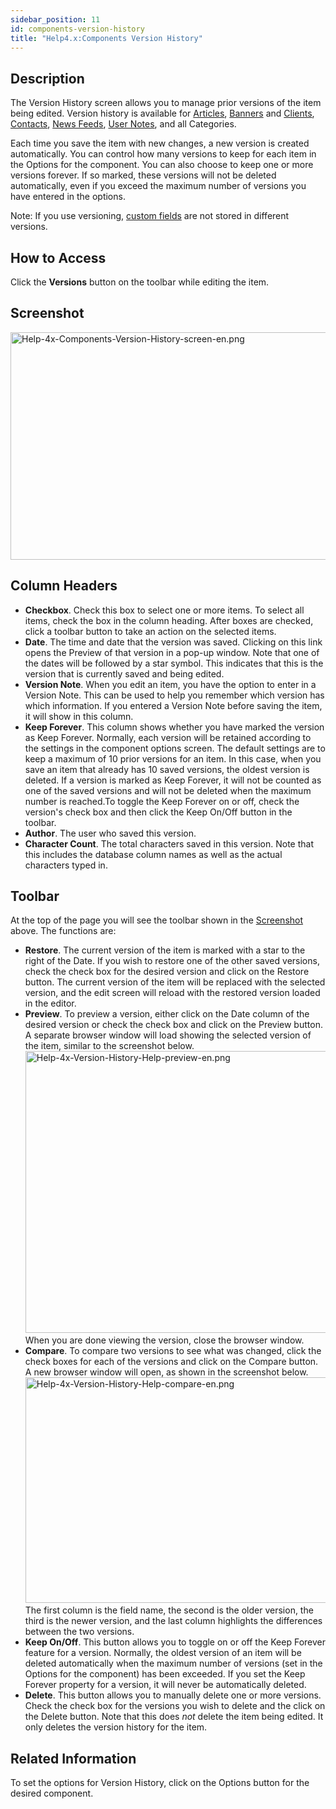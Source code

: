```yaml
---
sidebar_position: 11
id: components-version-history
title: "Help4.x:Components Version History"
---
```

## Description

The Version History screen allows you to manage prior versions of the
item being edited. Version history is available for
[Articles](https://docs.joomla.org/Help4.x:Articles:_Edit/en "Help4.x:Articles: Edit/en"),
[Banners](https://docs.joomla.org/Help4.x:Banners:_Edit/en "Help4.x:Banners: Edit/en")
and
[Clients](https://docs.joomla.org/Help4.x:Banners:_New_or_Edit_Client/en "Help4.x:Banners: New or Edit Client/en"),
[Contacts](https://docs.joomla.org/Help4.x:Contacts:_Edit/en "Help4.x:Contacts: Edit/en"),
[News
Feeds](https://docs.joomla.org/Help4.x:News_Feeds:_Edit/en "Help4.x:News Feeds: Edit/en"),
[User
Notes](https://docs.joomla.org/Help4.x:User_Notes:_New_or_Edit/en "Help4.x:User Notes: New or Edit/en"),
and all Categories.

Each time you save the item with new changes, a new version is created
automatically. You can control how many versions to keep for each item
in the Options for the component. You can also choose to keep one or
more versions forever. If so marked, these versions will not be deleted
automatically, even if you exceed the maximum number of versions you
have entered in the options.

Note: If you use versioning, [custom
fields](https://docs.joomla.org/J3.x:Adding_custom_fields/en "J3.x:Adding custom fields/en")
are not stored in different versions.

## How to Access

Click the **Versions** button on the toolbar while editing the item.

## Screenshot

<img
src="https://docs.joomla.org/images/thumb/6/69/Help-4x-Components-Version-History-screen-en.png/600px-Help-4x-Components-Version-History-screen-en.png"
decoding="async"
srcset="https://docs.joomla.org/images/thumb/6/69/Help-4x-Components-Version-History-screen-en.png/900px-Help-4x-Components-Version-History-screen-en.png 1.5x, https://docs.joomla.org/images/thumb/6/69/Help-4x-Components-Version-History-screen-en.png/1200px-Help-4x-Components-Version-History-screen-en.png 2x"
data-file-width="1610" data-file-height="977" width="600" height="364"
alt="Help-4x-Components-Version-History-screen-en.png" />

## Column Headers

- **Checkbox**. Check this box to select one or more items. To select
  all items, check the box in the column heading. After boxes are
  checked, click a toolbar button to take an action on the selected
  items.
- **Date**. The time and date that the version was saved. Clicking on
  this link opens the Preview of that version in a pop-up window. Note
  that one of the dates will be followed by a star symbol. This
  indicates that this is the version that is currently saved and being
  edited.
- **Version Note**. When you edit an item, you have the option to enter
  in a Version Note. This can be used to help you remember which version
  has which information. If you entered a Version Note before saving the
  item, it will show in this column.
- **Keep Forever**. This column shows whether you have marked the
  version as Keep Forever. Normally, each version will be retained
  according to the settings in the component options screen. The default
  settings are to keep a maximum of 10 prior versions for an item. In
  this case, when you save an item that already has 10 saved versions,
  the oldest version is deleted. If a version is marked as Keep Forever,
  it will not be counted as one of the saved versions and will not be
  deleted when the maximum number is reached.To toggle the Keep Forever
  on or off, check the version's check box and then click the Keep
  On/Off button in the toolbar.
- **Author**. The user who saved this version.
- **Character Count**. The total characters saved in this version. Note
  that this includes the database column names as well as the actual
  characters typed in.

## Toolbar

At the top of the page you will see the toolbar shown in the
[Screenshot](#screenshot) above. The functions are:

- **Restore**. The current version of the item is marked with a star to
  the right of the Date. If you wish to restore one of the other saved
  versions, check the check box for the desired version and click on the
  Restore button. The current version of the item will be replaced with
  the selected version, and the edit screen will reload with the
  restored version loaded in the editor.
- **Preview**. To preview a version, either click on the Date column of
  the desired version or check the check box and click on the Preview
  button. A separate browser window will load showing the selected
  version of the item, similar to the screenshot below. <img
  src="https://docs.joomla.org/images/thumb/c/cc/Help-4x-Version-History-Help-preview-en.png/600px-Help-4x-Version-History-Help-preview-en.png"
  decoding="async"
  srcset="https://docs.joomla.org/images/thumb/c/cc/Help-4x-Version-History-Help-preview-en.png/900px-Help-4x-Version-History-Help-preview-en.png 1.5x, https://docs.joomla.org/images/thumb/c/cc/Help-4x-Version-History-Help-preview-en.png/1200px-Help-4x-Version-History-Help-preview-en.png 2x"
  data-file-width="1602" data-file-height="1204" width="600" height="451"
  alt="Help-4x-Version-History-Help-preview-en.png" /> When you are done
  viewing the version, close the browser window.
- **Compare**. To compare two versions to see what was changed, click
  the check boxes for each of the versions and click on the Compare
  button. A new browser window will open, as shown in the screenshot
  below. <img
  src="https://docs.joomla.org/images/thumb/d/d9/Help-4x-Version-History-Help-compare-en.png/600px-Help-4x-Version-History-Help-compare-en.png"
  decoding="async"
  srcset="https://docs.joomla.org/images/thumb/d/d9/Help-4x-Version-History-Help-compare-en.png/900px-Help-4x-Version-History-Help-compare-en.png 1.5x, https://docs.joomla.org/images/thumb/d/d9/Help-4x-Version-History-Help-compare-en.png/1200px-Help-4x-Version-History-Help-compare-en.png 2x"
  data-file-width="2002" data-file-height="1204" width="600" height="361"
  alt="Help-4x-Version-History-Help-compare-en.png" /> The first column
  is the field name, the second is the older version, the third is the
  newer version, and the last column highlights the differences between
  the two versions.
- **Keep On/Off**. This button allows you to toggle on or off the Keep
  Forever feature for a version. Normally, the oldest version of an item
  will be deleted automatically when the maximum number of versions (set
  in the Options for the component) has been exceeded. If you set the
  Keep Forever property for a version, it will never be automatically
  deleted.
- **Delete**. This button allows you to manually delete one or more
  versions. Check the check box for the versions you wish to delete and
  the click on the Delete button. Note that this does *not* delete the
  item being edited. It only deletes the version history for the item.

## Related Information

To set the options for Version History, click on the Options button for
the desired component.
